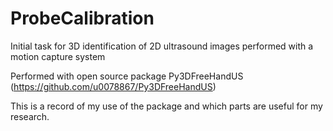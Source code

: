 # ProbeCalibration
Initial task for 3D identification of 2D ultrasound images performed with a motion capture system 

Performed with open source package Py3DFreeHandUS (https://github.com/u0078867/Py3DFreeHandUS)

This is a record of my use of the package and which parts are useful for my research. 
